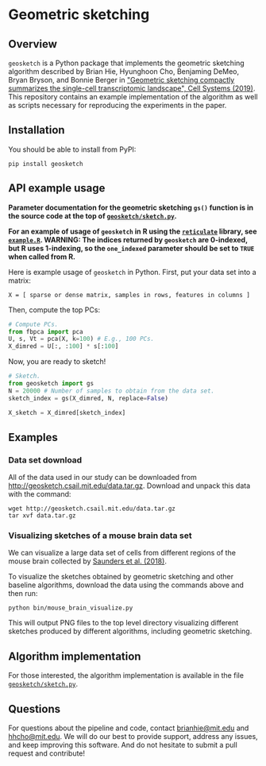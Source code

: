 # Geometric sketching

## Overview

`geosketch` is a Python package that implements the geometric sketching algorithm described by Brian Hie, Hyunghoon Cho, Benjaming DeMeo, Bryan Bryson, and Bonnie Berger in ["Geometric sketching compactly summarizes the single-cell transcriptomic landscape", Cell Systems (2019)](https://www.cell.com/cell-systems/fulltext/S2405-4712\(19\)30152-8). This repository contains an example implementation of the algorithm as well as scripts necessary for reproducing the experiments in the paper.

## Installation

You should be able to install from PyPI:
```
pip install geosketch
```

## API example usage

**Parameter documentation for the geometric sketching `gs()` function is in the source code at the top of [`geosketch/sketch.py`](geosketch/sketch.py).**

**For an example of usage of `geosketch` in R using the [`reticulate`](https://rstudio.github.io/reticulate/) library, see  [`example.R`](example.R). WARNING: The indices returned by `geosketch` are 0-indexed, but R uses 1-indexing, so the `one_indexed` parameter should be set to `TRUE` when called from R.**

Here is example usage of `geosketch` in Python. First, put your data set into a matrix:
```
X = [ sparse or dense matrix, samples in rows, features in columns ]
```

Then, compute the top PCs:
```Python
# Compute PCs.
from fbpca import pca
U, s, Vt = pca(X, k=100) # E.g., 100 PCs.
X_dimred = U[:, :100] * s[:100]
```

Now, you are ready to sketch!
```Python
# Sketch.
from geosketch import gs
N = 20000 # Number of samples to obtain from the data set.
sketch_index = gs(X_dimred, N, replace=False)

X_sketch = X_dimred[sketch_index]
```

## Examples

### Data set download

All of the data used in our study can be downloaded from http://geosketch.csail.mit.edu/data.tar.gz. Download and unpack this data with the command:

```
wget http://geosketch.csail.mit.edu/data.tar.gz
tar xvf data.tar.gz
```

### Visualizing sketches of a mouse brain data set

We can visualize a large data set of cells from different regions of the mouse brain collected by [Saunders et al. (2018)](http://dropviz.org/).

To visualize the sketches obtained by geometric sketching and other baseline algorithms, download the data using the commands above and then run:
```
python bin/mouse_brain_visualize.py
```
This will output PNG files to the top level directory visualizing different sketches produced by different algorithms, including geometric sketching.

## Algorithm implementation

For those interested, the algorithm implementation is available in the file [`geosketch/sketch.py`](geosketch/sketch.py).

## Questions

For questions about the pipeline and code, contact brianhie@mit.edu and hhcho@mit.edu. We will do our best to provide support, address any issues, and keep improving this software. And do not hesitate to submit a pull request and contribute!
